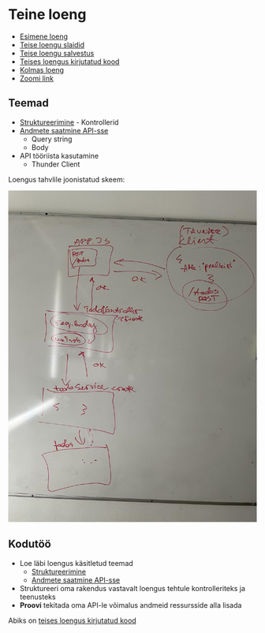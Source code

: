 # Teine loeng

- [Esimene loeng](../Lesson-01/README.md)
- [Teise loengu slaidid](Slides.md)
- [Teise loengu salvestus](https://youtu.be/LN3F8VaPbZE)
- [Teises loengus kirjutatud kood](https://github.com/HK-Mikrokraadid/Martti/tree/main/lessons/BE/02)
- [Kolmas loeng](../Lesson-03/README.md)
- [Zoomi link](https://zoom.us/j/94501316239?pwd=MUE3VGpMcVZOTmU3ZHRQRkFsUFYwQT09)

## Teemad

- [Struktureerimine](../../../Subjects/Back-End-Frameworks/Topics/Structuring/README.md) - Kontrollerid
- [Andmete saatmine API-sse](../../../Subjects/Back-End-Frameworks/Topics/Sending-Data-To-Express/README.md)
  - Query string
  - Body
- API tööriista kasutamine
  - Thunder Client

Loengus tahvlile joonistatud skeem:

![Päringu teekond](image.png)

## Kodutöö

- Loe läbi loengus käsitletud teemad
  - [Struktureerimine](https://github.com/HK-Mikrokraadid/Veebiarendus/tree/main/Subjects/Back-End-Frameworks/Topics/Structuring/README.md)
  - [Andmete saatmine API-sse](https://github.com/HK-Mikrokraadid/Veebiarendus/blob/main/Subjects/Back-End-Frameworks/Topics/Sending-Data-To-Express/README.md)
- Struktureeri oma rakendus vastavalt loengus tehtule kontrolleriteks ja teenusteks
- **Proovi** tekitada oma API-le võimalus andmeid ressursside alla lisada

Abiks on [teises loengus kirjutatud kood](https://github.com/HK-Mikrokraadid/Martti/tree/main/lessons/BE/02)